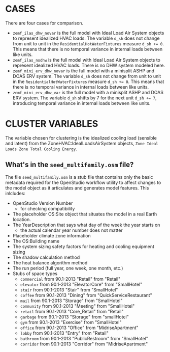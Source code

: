 # CASES
There are four cases for comparison.

* `zemf_ilas_dhw_novar` is the full model with Ideal Load Air System objects to represent idealized HVAC loads. The variable `d_sh` does not change from unit to unit in the `ResidentialHotWaterFixtures` measure `d_sh += 0`. This means that there is no temporal variance in internal loads between like units.
* `zemf_ilas_nodhw` is the full model with Ideal Load Air System objects to represent idealized HVAC loads. There is no DHW system modeled here.
* `zemf_mini_erv_dhw_novar` is the full model with a minisplit ASHP and DOAS ERV system. The variable `d_sh` does not change from unit to unit in the `ResidentialHotWaterFixtures` measure `d_sh += 0`. This means that there is no temporal variance in internal loads between like units.
* `zemf_mini_erv_dhw_var` is the full model with a minisplit ASHP and DOAS ERV system. The variable `d_sh` shifts by 7 for the next unit `d_sh += 7`, introducing temporal variance in internal loads between like units.

# CLUSTER VARIABLES
The variable chosen for clustering is the idealized cooling load (sensible and latent) from the ZoneHVAC:IdealLoadsAirSystem objects, `Zone Ideal Loads Zone Total Cooling Energy`.

## What's in the `seed_multifamily.osm` file?
The file `seed_multifamily.osm` is a stub file that contains only the basic metadata required for the OpenStudio workflow utility to affect changes to the model object as it articulates and generates model features. This inlcludes:

* OpenStudio Version Number
  * for checking compatibility
* The placeholder OS:Site object that situates the model in a real Earth location.
* The YearDescription that says what day of the week the year starts on
  * the actual calendar year number does not matter
* Placeholder climate zone information
* The OS:Building name
* The system sizing safety factors for heating and cooling equipment sizing
* The shadow calculation method
* The heat balance algorithm method
* The run period (full year, one week, one month, etc.)
* Stubs of space types
  * `commercial` from 90.1-2013 "Retail" from "Retail"
  * `elevator` from 90.1-2013 "ElevatorCore" from "SmallHotel"
  * `stair` from 90.1-2013 "Stair" from "SmallHotel"
  * `coffee` from 90.1-2013 "Dining" from "QuickServiceRestaurant"
  * `mail` from 90.1-2013 "Storage" from "SmallHotel"
  * `community` from 90.1-2013 "Meeting" from "SmallHotel"
  * `retail` from 90.1-2013 "Core_Retail" from "Retail"
  * `garbage` from 90.1-2013 "Storage" from "smallHotel"
  * `gym` from 90.1-2013 "Exercise" from "SmallHotel"
  * `office` from 90.1-2013 "Office" from "MidriseApartment"
  * `lobby` from 90.1-2013 "Entry" from "Retail"
  * `bathroom` from 90.1-2013 "PublicRestroom" from "SmallHotel"
  * `corridor` from 90.1-2013 "Corridor" from "MidriseApartment"
  

